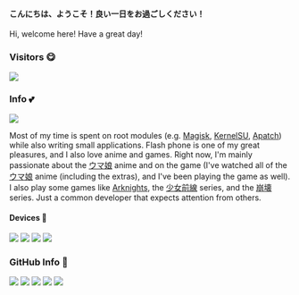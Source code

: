 #### こんにちは、ようこそ！良い一日をお過ごしください！
Hi, welcome here! Have a great day!

### Visitors 😋
![](https://s01.flagcounter.com/countxl/TfcO/bg_FFFFFF/txt_000000/border_CCCCCC/columns_3/maxflags_6/viewers_0/labels_1/pageviews_1/flags_0/percent_0/)

### Info 💕
![](https://img.shields.io/badge/dynamic/json?url=https%3A%2F%2Fapi.swo.moe%2Fstats%2Fgithub%2FCai-Ming-Yu&query=count&color=181717&label=GitHub&labelColor=282c34&logo=github&suffix=+follows&cacheSeconds=3600)

Most of my time is spent on root modules (e.g. [Magisk](https://github.com/topjohnwu/Magisk), [KernelSU](https://kernelsu.org), [Apatch](https://github.com/bmax121/APatch)) while also writing small applications.
Flash phone is one of my great pleasures, and I also love anime and games.
Right now, I'm mainly passionate about the [ウマ娘](https://umamusume.jp) anime and on the game (I've watched all of the [ウマ娘](https://umamusume.jp) anime (including the extras), and I've been playing the game as well).
I also play some games like [Arknights](https://www.arknights.jp), the [少女前線](https://sunborngame.com/index) series, and the [崩壊](https://www.hoyoverse.com) series.
Just a common developer that expects attention from others.

#### Devices 📱
![](https://img.shields.io/badge/Windows-0078D4?style=for-the-badge&logo=windows&logoColor=white)
![](https://img.shields.io/badge/Android-34A853?style=for-the-badge&logo=android&logoColor=white)
![](https://img.shields.io/badge/iOS-000000?style=for-the-badge&logo=ios&logoColor=white)
![](https://img.shields.io/badge/Linux-FCC624?style=for-the-badge&logo=linux&logoColor=white)

### GitHub Info 🫡
![](http://github-profile-summary-cards.vercel.app/api/cards/profile-details?username=Cai-Ming-Yu&theme=swift)
![](http://github-profile-summary-cards.vercel.app/api/cards/stats?username=Cai-Ming-Yu&theme=swift)
![](http://github-profile-summary-cards.vercel.app/api/cards/productive-time?username=Cai-Ming-Yu&theme=swift&utcOffset=8)
![](http://github-profile-summary-cards.vercel.app/api/cards/repos-per-language?username=Cai-Ming-Yu&theme=swift)
![](http://github-profile-summary-cards.vercel.app/api/cards/most-commit-language?username=Cai-Ming-Yu&theme=swift)

<!--
**Cai-Ming-Yu/Cai-Ming-Yu** is a ✨ _special_ ✨ repository because its `README.md` (this file) appears on your GitHub profile.

Here are some ideas to get you started:

- 🔭 I’m currently working on ...
- 🌱 I’m currently learning ...
- 👯 I’m looking to collaborate on ...
- 🤔 I’m looking for help with ...
- 💬 Ask me about ...
- 📫 How to reach me: ...
- 😄 Pronouns: ...
- ⚡ Fun fact: ...
-->